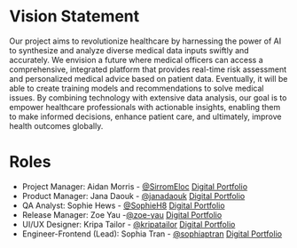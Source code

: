 # Vision Statement

Our project aims to revolutionize healthcare by harnessing the power of AI to synthesize and analyze diverse medical data inputs swiftly and accurately. We envision a future where medical officers can access a comprehensive, integrated platform that provides real-time risk assessment and personalized medical advice based on patient data. Eventually, it will be able to create training models and recommendations to solve medical issues. By combining technology with extensive data analysis, our goal is to empower healthcare professionals with actionable insights, enabling them to make informed decisions, enhance patient care, and ultimately, improve health outcomes globally.



# Roles
- Project Manager: Aidan Morris - [@SirromEloc](https://github.com/SirromEloc) [Digital Portfolio](https://codermerlin.academy/users/aidan-morris/Digital%20Portfolio/index.html)
- Product Manager: Jana Daouk - [@janadaouk](https://github.com/janadaouk) [Digital Portfolio](https://codermerlin.academy/users/jana-daouk/Digital%20Portfolio/index.html)  
- QA Analyst: Sophie Hews - [@SophieH8](https://github.com/SophieH8) [Digital Portfolio](https://codermerlin.academy/users/sophie-hews/Digital%20Portfolio/index.html)
- Release Manager: Zoe Yau -[@zoe-yau](https://github.com/zoe-yau) [Digital Portfolio](https://codermerlin.academy/users/zoe-yau/Digital%20Portfolio/index.html)
- UI/UX Designer: Kripa Tailor - [@kripatailor](https://github.com/kripatailor) [Digital Portfolio](https://codermerlin.academy/users/kripa-tailor/Digital%20Portfolio/index.html)
- Engineer-Frontend (Lead): Sophia Tran - [@sophiaptran](https://github.com/sophiaptran) [Digital Portfolio](https://codermerlin.academy/users/sophia-tran/Digital%20Portfolio/index.html)   
